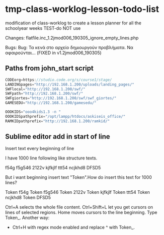 # tmp-class-worklog-lesson-todo-list
modification of class-worklog to create a lesson planner for all the schoolyear weeks TEST-do NOT use



Changes:
flatfile.inc_1.2jmod006_190305_ignore_empty_lines.php



Bugs:
Bug: Τα κενά στο αρχείο δημιουργούν προβλήματα. Να αφαιρούνται... (FIXED in v1.2jmod006_190305)


## Paths from john_start script
```javascript
CODEorg=https://studio.code.org/s/course1/stage/
LANDINGpages="http://192.168.1.200/uploads/landing_pages/"
SWFlocal="http://192.168.1.200/swf/"
SWFpath="http://192.168.1.200/swf/"
SWFgiortes="http://192.168.1.200/swf/swf_giortes/"
GAMESEDU="http://192.168.1.200/gamesedu/"

OOOKIDS="ooo4kids1.3 -n "
OOOKIDSpathprefix="/opt/lampp/htdocs/askiseis_office/"
RAMKIDpathprefix="http://192.168.1.200/ramkid/"

```

## Sublime editor add in start of line 
Insert text every beginning of line



I have 1000 line following like structure texts.

f54g
f5g546
2122v
kjfkjlf
ttt54
ncjkhd8
DFSD5

But i want beginning insert text "Token".How do insert this text for 1000 lines?

Token f54g
Token f5g546
Token 2122v
Token kjfkjlf
Token ttt54
Token ncjkhd8
Token DFSD5


Ctrl+A selects the whole file content.
Ctrl+Shift+L let you get cursors on lines of selected regions.
Home moves cursors to the line beginning.
Type Token_.
Another way:
- Ctrl+H with regex mode enabled and replace ^ with Token_.